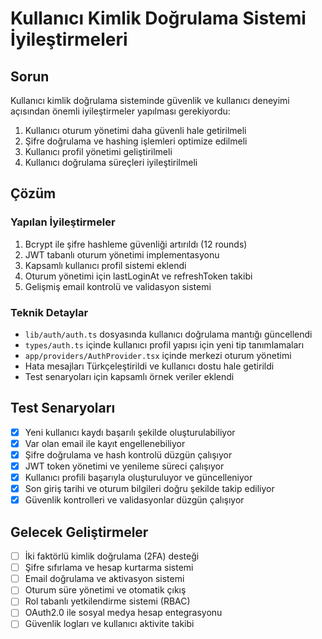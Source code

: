 # Kullanıcı Kimlik Doğrulama Sistemi İyileştirmeleri

## Sorun
Kullanıcı kimlik doğrulama sisteminde güvenlik ve kullanıcı deneyimi açısından önemli iyileştirmeler yapılması gerekiyordu:

1. Kullanıcı oturum yönetimi daha güvenli hale getirilmeli
2. Şifre doğrulama ve hashing işlemleri optimize edilmeli
3. Kullanıcı profil yönetimi geliştirilmeli
4. Kullanıcı doğrulama süreçleri iyileştirilmeli

## Çözüm

### Yapılan İyileştirmeler

1. Bcrypt ile şifre hashleme güvenliği artırıldı (12 rounds)
2. JWT tabanlı oturum yönetimi implementasyonu
3. Kapsamlı kullanıcı profil sistemi eklendi
4. Oturum yönetimi için lastLoginAt ve refreshToken takibi
5. Gelişmiş email kontrolü ve validasyon sistemi

### Teknik Detaylar

- `lib/auth/auth.ts` dosyasında kullanıcı doğrulama mantığı güncellendi
- `types/auth.ts` içinde kullanıcı profil yapısı için yeni tip tanımlamaları
- `app/providers/AuthProvider.tsx` içinde merkezi oturum yönetimi
- Hata mesajları Türkçeleştirildi ve kullanıcı dostu hale getirildi
- Test senaryoları için kapsamlı örnek veriler eklendi

## Test Senaryoları

- [x] Yeni kullanıcı kaydı başarılı şekilde oluşturulabiliyor
- [x] Var olan email ile kayıt engellenebiliyor
- [x] Şifre doğrulama ve hash kontrolü düzgün çalışıyor
- [x] JWT token yönetimi ve yenileme süreci çalışıyor
- [x] Kullanıcı profili başarıyla oluşturuluyor ve güncelleniyor
- [x] Son giriş tarihi ve oturum bilgileri doğru şekilde takip ediliyor
- [x] Güvenlik kontrolleri ve validasyonlar düzgün çalışıyor

## Gelecek Geliştirmeler

- [ ] İki faktörlü kimlik doğrulama (2FA) desteği
- [ ] Şifre sıfırlama ve hesap kurtarma sistemi
- [ ] Email doğrulama ve aktivasyon sistemi
- [ ] Oturum süre yönetimi ve otomatik çıkış
- [ ] Rol tabanlı yetkilendirme sistemi (RBAC)
- [ ] OAuth2.0 ile sosyal medya hesap entegrasyonu
- [ ] Güvenlik logları ve kullanıcı aktivite takibi